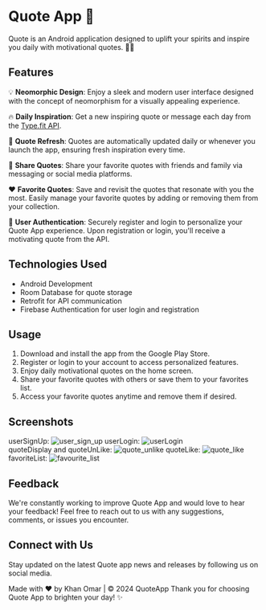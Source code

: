 # Quote App 🌟

Quote is an Android application designed to uplift your spirits and inspire you daily with motivational quotes. 📱💬

## Features
💡 **Neomorphic Design**: Enjoy a sleek and modern user interface designed with the concept of neomorphism for a visually appealing experience.

🔥 **Daily Inspiration**: Get a new inspiring quote or message each day from the [Type.fit API](https://type.fit/api/quotes).

🔄 **Quote Refresh**: Quotes are automatically updated daily or whenever you launch the app, ensuring fresh inspiration every time.

📲 **Share Quotes**: Share your favorite quotes with friends and family via messaging or social media platforms.

❤️ **Favorite Quotes**: Save and revisit the quotes that resonate with you the most. Easily manage your favorite quotes by adding or removing them from your collection.

🔐 **User Authentication**: Securely register and login to personalize your Quote App experience. Upon registration or login, you'll receive a motivating quote from the API.

## Technologies Used

- Android Development
- Room Database for quote storage
- Retrofit for API communication
- Firebase Authentication for user login and registration

## Usage

1. Download and install the app from the Google Play Store.
2. Register or login to your account to access personalized features.
3. Enjoy daily motivational quotes on the home screen.
4. Share your favorite quotes with others or save them to your favorites list.
5. Access your favorite quotes anytime and remove them if desired.

## Screenshots
userSignUp:
![user_sign_up](https://github.com/KOMAR-7/Quote-Today/assets/93786121/f15a6080-9247-4c6c-8bb0-c4b80b6683f2) 
userLogin:
![userLogin](https://github.com/KOMAR-7/Quote-Today/assets/93786121/53cd9808-5419-4db1-aaf0-e5e6274c4e37)  
quoteDisplay and quoteUnLike:
![quote_unlike](https://github.com/KOMAR-7/Quote-Today/assets/93786121/a1a6fcf5-7c9e-4cc6-8718-6fa5f1236df1) 
quoteLike:
![quote_like](https://github.com/KOMAR-7/Quote-Today/assets/93786121/9b89b9d6-f1a7-4cfe-98c1-fea0e544576c) 
favoriteList:
![favourite_list](https://github.com/KOMAR-7/Quote-Today/assets/93786121/22c434ef-7f0e-484f-af5c-51129b0ddcfb) 







## Feedback

We're constantly working to improve Quote App and would love to hear your feedback! Feel free to reach out to us with any suggestions, comments, or issues you encounter.

## Connect with Us

Stay updated on the latest Quote app news and releases by following us on social media.

Made with ❤️ by Khan Omar | © 2024 QuoteApp
Thank you for choosing Quote App to brighten your day! ✨

